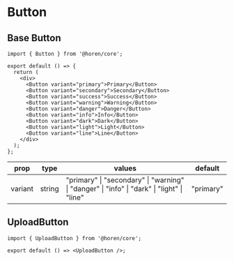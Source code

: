 # Button

## Base Button

```tsx
import { Button } from '@horen/core';

export default () => {
  return (
    <div>
      <Button variant="primary">Primary</Button>
      <Button variant="secondary">Secondary</Button>
      <Button variant="success">Success</Button>
      <Button variant="warning">Warning</Button>
      <Button variant="danger">Danger</Button>
      <Button variant="info">Info</Button>
      <Button variant="dark">Dark</Button>
      <Button variant="light">Light</Button>
      <Button variant="line">Line</Button>
    </div>
  );
};
```

| prop    | type   | values                                                                                     | default   |
| ------- | ------ | ------------------------------------------------------------------------------------------ | --------- |
| variant | string | "primary" \| "secondary" \| "warning" \| "danger" \| "info" \| "dark" \| "light" \| "line" | "primary" |

## UploadButton

```tsx
import { UploadButton } from '@horen/core';

export default () => <UploadButton />;
```

